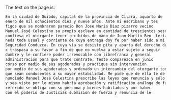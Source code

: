 The text on the page is:

``` 1 2 3 4 5 6 7 8 9 10 11 12 13 14 15 16 17 18 19 20 21 22 23 24 25 26 27 28 29 30 31 32 33 34 35 36 37 38 39 40 41 42 43 44 45 46 47 48 49 50 51 52 53 54 55 56 57 58 59 60 61 62 63 64 65 66 67 68 69 70 71 72 73 74 75 76 77 78 79 80 81 82 83 84 85 86 87 88 89 90 91 92 93 94 95 96 97 98 99 100 101 102 103 104 105 106 107 108 109 110 111 112 113 114 115 116 117 118 119 120 121 122 123 124 125 126 127 128 129 130 131 132 133 134 135 136 137 138 139 140 141 142 143 144 145 146 147 148 149 150 151 152 153 154 155 156 157 158 159 160 161 162 163 164 165 166 167 168 169 170 171 172 173 174 175 176 177 178 179 180 181 182 183 184 185 186 187 188 189 190 191 192 193 194 195 196 197 198 199 200 201 202 203 204 205 206 207 208 209 210 211 212 213 214 215 216 217 218 219 220 221 222 223 224 225 Libertad
En la ciudad de Quibdo, capital de la provincia de Cilara, aquarto de
enero de mil ochocientos diez y nueve años. Ante mi escribano y tes
figos que se nombraron parecio Don Jose Maria Diaz pizarro vecino
Manuel José Celestino su propio esclavo en cantidad de trescientos sesenta pesos de plata de a ciento reales que en el año de 1800, en la ciudad de Lima, en el reino de Perú, en el siglo XVIII, en la casa de Juan Martín Bon
confiesa el otorgante tener recibidos de mano de Juan Martín Ren- tería de la propia vecindad y hermano político del mismo Manuel Jose Celestino, a su entera satisfacción y contento en veintes y dos olzas de a diez y seis patacones y dos doblancitos de a cuatro mo-
neda toda usual y corriente de cuya entrega doy fe por haber sido a mi presencia y de los citados testigos, y de ellos ofi- ga a favor de dicho liberto el mas firme y eficaz resguardo que asu seguridad condensa. En su virtud se desist auta y aparto de des-
Seguridad Conduzca. En cuya vía se desiste pita y aparta del derecho de acción posesión propiedad dominio y señorío que a dicho negro Manuel Jose Celestino Cordoba tenía adquirido y todas con el patrónato y demás que le correspondan los cede renunci
x traspasa a su favor a fin de que no vuelva a estar sujeto a seguir
dumbre y le confiere poder irrevocable con librefranca y general
administración para que trate contrate, teste comparezca en junio
corso por medio de sus agoderados y practique sin intervencion
por medio de sus apoderados y ordenado un intercambio del otorgante todo cuanto esta permitido a los que nacieron libres usando en todo de su expantanza voluntad pues para ello formaliza a su favor esta escritura con los requisitos legales y precisos
que sean conducentes a su mayor estabilidad. Me pide que de ella le de las copias autorizadas que quiera para su resguardo, se obliga el otorgante a no revocar total ni parcialmente, directa mar esta libertad sin embargo de las causas que para volver de-
nunciado Manuel José Celestina prescribe las leyes que renuncia y sólo hiciere quien se nos le organiza admitir en tribunal alguno como no lo esquiven intenta acción o derecho que no le pertenez
y sea visto por lo mismo habría aprobación y ratificación análoga de fuerza a fuerza y contrato a contrato con todas las clausulas las vinculos y solemnidades que para su perpetua validación requieren. y a la observancia y puntual cumplimiento de todo lo
referido se obliga con su persona y bienes habitados y por haber
con el poderio de Justicias submision de fuerza y renuncia de le